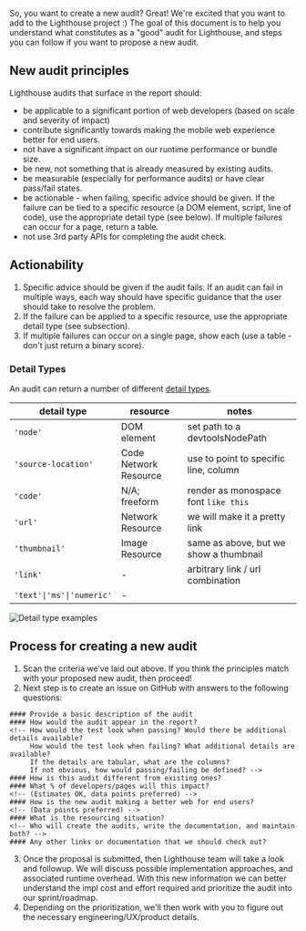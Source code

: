So, you want to create a new audit? Great! We're excited that you want to add to the Lighthouse project :) The goal of this 
document is to help you understand what constitutes as a "good" audit for Lighthouse, and steps you can follow if you want
to propose a new audit. 

## New audit principles

Lighthouse audits that surface in the report should:
- be applicable to a significant portion of web developers (based on scale and severity of impact) 
- contribute significantly towards making the mobile web experience better for end users. 
- not have a significant impact on our runtime performance or bundle size. 
- be new, not something that is already measured by existing audits. 
- be measurable (especially for performance audits) or have clear pass/fail states.
- be actionable - when failing, specific advice should be given. If the failure can be tied to a specific resource (a DOM element, script, line of code), use the appropriate detail type (see below). If multiple failures can occur for a page, return a table.
- not use 3rd party APIs for completing the audit check. 

## Actionability

1. Specific advice should be given if the audit fails. If an audit can fail in multiple ways, each way should have  specific guidance that the user should take to resolve the problem.
1. If the failure can be applied to a specific resource, use the appropriate detail type (see subsection).
1. If multiple failures can occur on a single page, show each (use a table - don't just return a binary score).

### Detail Types

An audit can return a number of different [detail types](https://github.com/GoogleChrome/lighthouse/blob/master/types/audit-details.d.ts).

| detail type               | resource              | notes                                  |
|---------------------------|-----------------------|----------------------------------------|
| `'node'`                  | DOM element           | set path to a devtoolsNodePath         |
| `'source-location'`       | Code Network Resource | use to point to specific line, column  |
| `'code'`                  | N/A; freeform         | render as monospace font `like this`   |
| `'url'`                   | Network Resource      | we will make it a pretty link          |
| `'thumbnail'`             | Image Resource        | same as above, but we show a thumbnail |
| `'link'`                  | -                     | arbitrary link / url combination       |
| `'text'\|'ms'\|'numeric'` | -                     |                                        |


<!--- https://docs.google.com/document/d/1KS6PGPYDfE_TWrRdw55Rd67P-g_MU4KdMetT3cTPHjI/edit#heading=h.32w9jjm4c70w -->
![Detail type examples](../assets/detail-type-examples.png)

## Process for creating a new audit

1. Scan the criteria we’ve laid out above. If you think the principles match with your proposed new audit, then proceed! 
1. Next step is to create an issue on GitHub with answers to the following questions: 
```
#### Provide a basic description of the audit
#### How would the audit appear in the report? 
<!-- How would the test look when passing? Would there be additional details available?
     How would the test look when failing? What additional details are available? 
     If the details are tabular, what are the columns?
     If not obvious, how would passing/failing be defined? -->
#### How is this audit different from existing ones?
#### What % of developers/pages will this impact? 
<!-- (Estimates OK, data points preferred) -->
#### How is the new audit making a better web for end users?
<!-- (Data points preferred) -->
#### What is the resourcing situation? 
<!-- Who will create the audits, write the documentation, and maintain both? -->
#### Any other links or documentation that we should check out?
```
3. Once the proposal is submitted, then Lighthouse team will take a look and followup. We will discuss possible implementation approaches, and associated runtime overhead.
With this new information we can better understand the impl cost and effort required and prioritize the audit into our sprint/roadmap. 
1. Depending on the prioritization, we'll then work with you to figure out the necessary engineering/UX/product details. 

